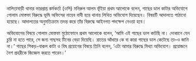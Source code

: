 নালিতাবাড়ী থানার ভারপ্রাপ্ত কর্মকর্তা (ওসি) মনিরুল আলম ভূঁইয়া প্রথম আলোকে বলেন, গাছের ডাল কাটার অভিযোগে গোলাম মোস্তফা বিরুদ্ধে ভূমি অফিসের নায়েব বাদী হয়ে থানায় লিখিত অভিযোগ দিয়েছেন। বিষয়টি আদালতে পাঠানো হয়েছে। আদালতের অনুমতিক্রমে তদন্ত করে তাঁর বিরুদ্ধে আইনগত পদক্ষেপ নেওয়া হবে।

অভিযোগের বিষয়ে গোলাম মোস্তফা মুঠোফোনে প্রথম আলোকে বলেন, ‘আমি এই গাছের ডাল কাটছি না। দোকানে যেন চুরি না হতে পারে, সে জন্য গাছসহ টিনের বেড়া দিয়েছি। রাতের আঁধারে কে বা কারা গাছের ডাল কেটেছে তা–ও জানি না।’ গাছের শিকড়-বাকল কাটা ও বিষ প্রয়োগের বিষয়ে তিনি বলেন, ‘এটা আমার বিরুদ্ধে মিথ্যা অভিযোগ। প্রয়োজনে নৈশ প্রহরীকে জিজ্ঞেস করতে পারেন।’
